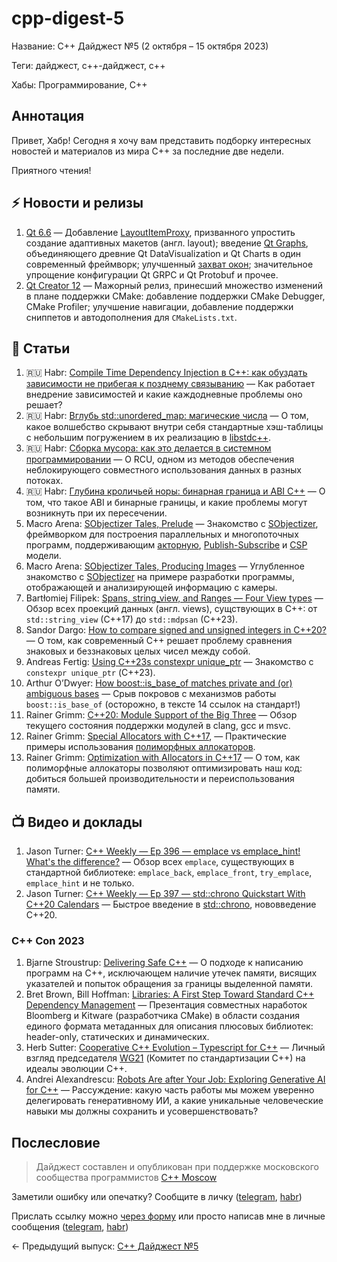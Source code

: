 # cpp-digest-5

Название: C++ Дайджест №5 (2 октября – 15 октября 2023) 

Теги: дайджест, c++-дайджест, c++

Хабы: Программирование, C++

## Аннотация

Привет, Хабр! Сегодня я хочу вам представить подборку интересных новостей и материалов из мира C++ за последние две недели.

Приятного чтения!

## ⚡️️ Новости и релизы

1. [Qt 6.6](https://www.qt.io/blog/qt-6.6-released) — Добавление [LayoutItemProxy](https://doc.qt.io/qt-6/qml-qtquick-layouts-layoutitemproxy.html), призванного упростить создание адаптивных макетов (англ. layout); введение [Qt Graphs](https://doc.qt.io/qt-6/qtgraphs-index.html), объединяющего древние Qt DataVisualization и Qt Charts в один современный фреймворк; улучшенный [захват окон](https://doc-snapshots.qt.io/qt6-6.6/qwindowcapture.html); значительное упрощение конфигурации Qt GRPC и Qt Protobuf и прочее.
2.  [Qt Creator 12](https://www.qt.io/blog/qt-creator-12-cmake-update) — Мажорный релиз, принесший множество изменений в плане поддержки CMake: добавление поддержки CMake Debugger, CMake Profiler; улучшение навигации, добавление поддержки сниппетов и автодополнения для `CMakeLists.txt`.

## 📝 Статьи

1. 🇷🇺 Habr: [Compile Time Dependency Injection в С++: как обуздать зависимости не прибегая к позднему связыванию](https://habr.com/ru/articles/765080/) — Как работает внедрение зависимостей и какие каждодневные проблемы оно решает?
2. 🇷🇺 Habr: [Вглубь std::unordered_map: магические числа](https://habr.com/ru/articles/765760/) — О том, какое волшебство скрывают внутри себя стандартные хэш-таблицы с небольшим погружением в их реализацию в [libstdc++](https://gcc.gnu.org/onlinedocs/libstdc++/).
3. 🇷🇺 Habr: [Сборка мусора: как это делается в системном программировании](https://habr.com/ru/companies/timeweb/articles/766772/) — О RCU, одном из методов обеспечения неблокирующего совместного использования данных в разных потоках.
4. 🇷🇺 Habr: [Глубина кроличьей норы: бинарная граница и ABI C++](https://habr.com/ru/articles/710658/) — О том, что такое ABI и бинарные границы, и какие проблемы могут возникнуть при их пересечении.
5. Macro Arena: [SObjectizer Tales, Prelude](https://marcoarena.wordpress.com/2023/10/05/sobjectizer-tales-prelude/) — Знакомство с [SObjectizer](https://github.com/Stiffstream/sobjectizer), фреймворком для построения параллельных и многопоточных программ, поддерживающим [акторную](https://ru.wikipedia.org/wiki/%D0%9C%D0%BE%D0%B4%D0%B5%D0%BB%D1%8C_%D0%B0%D0%BA%D1%82%D0%BE%D1%80%D0%BE%D0%B2), [Publish-Subscribe](https://en.wikipedia.org/wiki/Publish%E2%80%93subscribe_pattern) и [CSP](https://en.wikipedia.org/wiki/Communicating_sequential_processes) модели.
6. Macro Arena: [SObjectizer Tales, Producing Images](https://marcoarena.wordpress.com/2023/10/12/sobjectizer-tales-1/) — Углубленное знакомство с [SObjectizer](https://github.com/Stiffstream/sobjectizer) на примере разработки программы, отображающей и анализирующей информацию с камеры.
7. Bartłomiej Filipek: [Spans, string_view, and Ranges — Four View types](https://www.cppstories.com/2023/four-views-in-cpp23/) — Обзор всех проекций данных (англ. views), сущствующих в С++: от `std::string_view` (C++17) до `std::mdpsan` (C++23).
8. Sandor Dargo: [How to compare signed and unsigned integers in C++20?](https://www.sandordargo.com/blog/2023/10/11/cpp20-intcmp-utilities) — О том, как современный C++ решает проблему сравнения знаковых и беззнаковых целых чисел между собой.
9. Andreas Fertig: [Using C++23s constexpr unique_ptr](https://andreasfertig.blog/2023/10/using-cpp23s-constexpr-unique_ptr/) — Знакомство с `constexpr unique_ptr` (С++23).
10. Arthur O’Dwyer: [How boost::is_base_of matches private and (or) ambiguous bases](https://quuxplusone.github.io/blog/2023/10/06/boost-is-base-of/) — Срыв покровов с механизмов работы `boost::is_base_of` (осторожно, в тексте 14 ссылок на стандарт!)
11. Rainer Grimm: [C++20: Module Support of the Big Three](https://www.modernescpp.com/index.php/c20-module-support-of-the-big-three-compilers/) — Обзор текущего состояния поддержки модулей в clang, gcc и msvc.
12. Rainer Grimm: [Special Allocators with C++17](https://www.modernescpp.com/index.php/special-allocators-with-c17/),  — Практические примеры использования [полиморфных аллокаторов](https://en.cppreference.com/w/cpp/memory/polymorphic_allocator).
13. Rainer Grimm: [Optimization with Allocators in C++17](https://www.modernescpp.com/index.php/optimization-with-allocators-in-c17/) — О том, как полиморфные аллокаторы позволяют оптимизировать наш код: добиться большей производительности и переиспользования памяти.

## 📺 Видео и доклады

1. Jason Turner: [C++ Weekly — Ep 396 — emplace vs emplace_hint! What's the difference?](https://www.youtube.com/watch?v=hW4NJF4RLnE) — Обзор всех `emplace`, существующих в стандартной библиотеке: `emplace_back`, `emplace_front`, `try_emplace`, `emplace_hint` и не только.
2. Jason Turner: [C++ Weekly — Ep 397 — std::chrono Quickstart With C++20 Calendars](https://www.youtube.com/watch?v=I53iT3gPXrk) — Быстрое введение в [std::chrono](https://en.cppreference.com/w/cpp/chrono), нововведение C++20.

### C++ Con 2023

1. Bjarne Stroustrup: [Delivering Safe C++](https://www.youtube.com/watch?v=I8UvQKvOSSw&list=PLHTh1InhhwT7gQEuYznhhvAYTel0qzl72&index=1) — О подходе к написанию программ на C++, исключающем наличие утечек памяти, висящих указателей и попыток обращения за границы выделенной памяти.
2. Bret Brown, Bill Hoffman: [Libraries: A First Step Toward Standard C++ Dependency Management](https://www.youtube.com/watch?v=IwuBZpLUq8Q&list=PLHTh1InhhwT7gQEuYznhhvAYTel0qzl72&index=2) — Презентация совместных наработок Bloomberg и Kitware (разработчика CMake) в области создания единого формата метаданных для описания плюсовых библиотек: header-only, статических и динамических.
3. Herb Sutter: [Cooperative C++ Evolution – Typescript for C++](https://www.youtube.com/watch?v=8U3hl8XMm8c&list=PLHTh1InhhwT7gQEuYznhhvAYTel0qzl72&index=4) — Личный взгляд председателя [WG21](https://www.open-std.org/jtc1/sc22/wg21/) (Комитет по стандартизации C++) на идеалы эволюции C++.
4. Andrei Alexandrescu: [Robots Are after Your Job: Exploring Generative AI for C++](https://www.youtube.com/watch?v=J48YTbdJNNc&list=PLHTh1InhhwT7gQEuYznhhvAYTel0qzl72&index=5) — Рассуждение: какую часть работы мы можем уверенно делегировать генеративному ИИ, а какие уникальные человеческие навыки мы должны сохранить и усовершенствовать?

## Послесловие

> Дайджест составлен и опубликован при поддержке московского сообщества программистов [C++ Moscow](https://t.me/cppmoscow_info)

Заметили ошибку или опечатку? Сообщите в личку ([telegram](https://t.me/eoanermine), [habr](https://habr.com/ru/conversations/eoanermine/))

Прислать ссылку можно [через форму](https://forms.yandex.ru/cloud/64f48043e010db921819c447/) или просто написав мне в личные сообщения ([telegram](https://t.me/eoanermine), [habr](https://habr.com/ru/conversations/eoanermine/))

← Предыдущий выпуск: [C++ Дайджест №5](https://habr.com/ru/articles/764922/)
